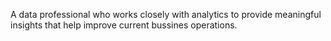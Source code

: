 A data professional who works closely with analytics to provide meaningful insights that help improve current bussines operations.